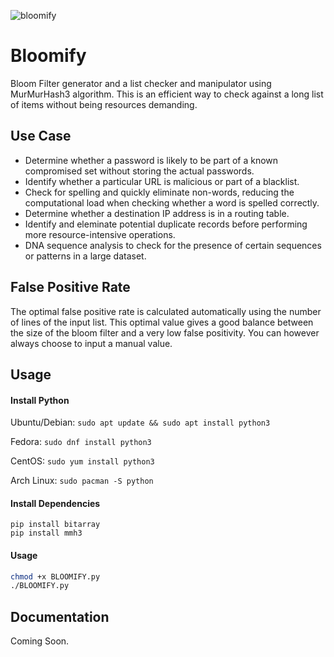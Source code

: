 
![bloomify](https://github.com/Hani-K/Bloomify/assets/16754560/4cf18bbb-a741-44cf-9d6a-c3fb8a72f79b)


# Bloomify
Bloom Filter generator and a list checker and manipulator using MurMurHash3 algorithm.
This is an efficient way to check against a long list of items without being resources demanding.

## Use Case
- Determine whether a password is likely to be part of a known compromised set without storing the actual passwords.
- Identify whether a particular URL is malicious or part of a blacklist.
- Check for spelling and quickly eliminate non-words, reducing the computational load when checking whether a word is spelled correctly.
- Determine whether a destination IP address is in a routing table.
- Identify and eleminate potential duplicate records before performing more resource-intensive operations.
- DNA sequence analysis to check for the presence of certain sequences or patterns in a large dataset.

## False Positive Rate
The optimal false positive rate is calculated automatically using the number of lines of the input list.
This optimal value gives a good balance between the size of the bloom filter and a very low false positivity.
You can however always choose to input a manual value.

## Usage
#### Install Python
Ubuntu/Debian: `sudo apt update && sudo apt install python3`

Fedora: `sudo dnf install python3`

CentOS: `sudo yum install python3`

Arch Linux: `sudo pacman -S python`

#### Install Dependencies
```
pip install bitarray
pip install mmh3
```

#### Usage
```bash
chmod +x BLOOMIFY.py
./BLOOMIFY.py
```

## Documentation
Coming Soon.
